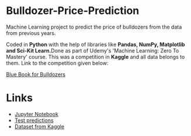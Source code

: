 # Bulldozer-Price-Prediction
<p> Machine Learning project to predict the price of bulldozers from the data from previous years. 
<p> Coded in <b>Python</b> with the help of libraries like <b> Pandas, NumPy, Matplotlib and Sci-Kit Learn.</b>Done as part of Udemy's 'Machine Learning: Zero To Mastery' course. This was a competition in <b>Kaggle</b> and all data belongs to them. Link to the competition given below:
<p><a href="https://www.kaggle.com/c/bluebook-for-bulldozers/overview"> Blue Book for Bulldozers</a>
 <h1> Links</h1>
 <ul>
  <li><a href="https://github.com/MrinalShankar/Bulldozer-Price-Prediction/blob/master/Bulldozer.ipynb">Jupyter Notebook </a></li>
  <li><a href="https://github.com/MrinalShankar/Bulldozer-Price-Prediction/blob/master/Test-Prediction.csv">Test predictions</a></li>
  <li><a href="https://www.kaggle.com/c/bluebook-for-bulldozers/data"> Dataset from Kaggle</a></li>
  </ul>
   
